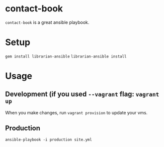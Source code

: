 # contact-book
`contact-book` is a great ansible playbook.

# Setup
`gem install librarian-ansible`
`librarian-ansible install`

# Usage
## Development (if you used `--vagrant` flag: `vagrant up`
When you make changes, run `vagrant provision` to update your vms.
## Production
`ansible-playbook -i production site.yml`
